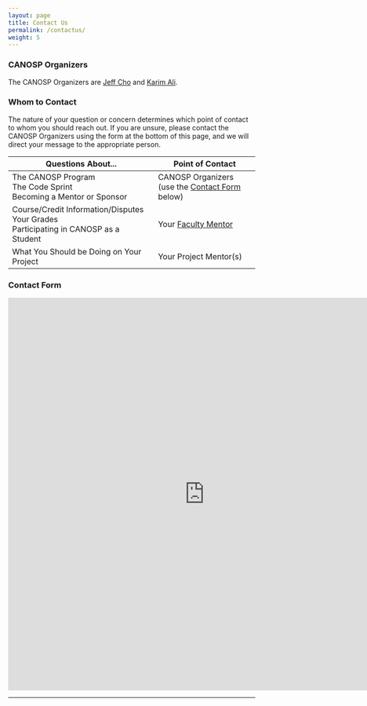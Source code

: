 ```yaml
---
layout: page
title: Contact Us
permalink: /contactus/
weight: 5
---
```


### CANOSP Organizers
The CANOSP Organizers are [Jeff Cho](https://www.jeffcho.com) and [Karim Ali](https://karimali.ca).

### Whom to Contact
The nature of your question or concern determines which point of contact to whom you should reach out.  If you are unsure, please contact the CANOSP Organizers using the form at the bottom of this page, and we will direct your message to the appropriate person.

| Questions About... | Point of Contact |
|----------------------------|------------------|
| The CANOSP Program <br /> The Code Sprint <br /> Becoming a Mentor or Sponsor | CANOSP Organizers <br />(use the [Contact Form](#contact-form) below) |
| Course/Credit Information/Disputes <br /> Your Grades <br /> Participating in CANOSP as a Student | Your [Faculty Mentor](/faculty#current-faculty-mentors) |
| What You Should be Doing on Your Project | Your Project Mentor(s) |


### Contact Form
<iframe src="https://docs.google.com/forms/d/e/1FAIpQLSddGk53-FHIUbhydczsPfygeO3grF2wyCcyF8E8VLsNWZBphA/viewform?embedded=true" width="800" height="800" frameborder="0" marginheight="0" marginwidth="0">Loading…</iframe>

***

